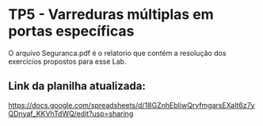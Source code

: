 # TP5 - Varreduras múltiplas em portas específicas

O arquivo Seguranca.pdf é o relatorio que contém a resolução dos exercícios propostos para esse Lab.


## Link da planilha atualizada:

https://docs.google.com/spreadsheets/d/18GZnhEbIiwQryfmgarsEXaIt6z7yQDnyaf_KKVhTdWQ/edit?usp=sharing
